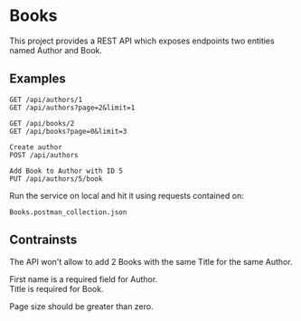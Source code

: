 # Books

This project provides a REST API which exposes endpoints two entities named Author and Book.

## Examples
```
GET /api/authors/1
GET /api/authors?page=2&limit=1

GET /api/books/2
GET /api/books?page=0&limit=3

Create author
POST /api/authors

Add Book to Author with ID 5
PUT /api/authors/5/book
```

Run the service on local and hit it using requests contained on: </br>
```
Books.postman_collection.json
```

## Contrainsts

The API won't allow to add 2 Books with the same Title for the same Author.

First name is a required field for Author.</br>
Title is required for Book.

Page size should be greater than zero.
